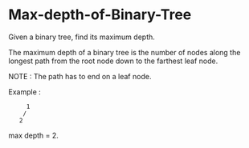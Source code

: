 # Max-depth-of-Binary-Tree
Given a binary tree, find its maximum depth.

The maximum depth of a binary tree is the number of nodes along the longest path from the root node down to the farthest leaf node.

NOTE : The path has to end on a leaf node.

Example :

         1
        /
       2
max depth = 2.
